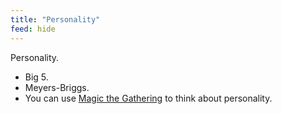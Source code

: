 ```yaml
---
title: "Personality"
feed: hide
---
```


Personality.

- Big 5.
- Meyers-Briggs.
- You can use [Magic the Gathering](https://humanparts.medium.com/the-mtg-color-wheel-c9700a7cf36d) to think about personality. 